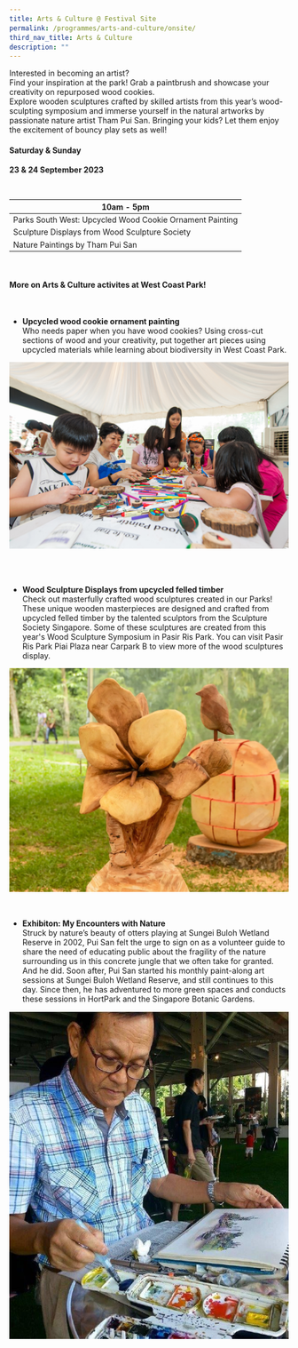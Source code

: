 ```yaml
---
title: Arts & Culture @ Festival Site
permalink: /programmes/arts-and-culture/onsite/
third_nav_title: Arts & Culture
description: ""
---
```

Interested in becoming an artist? <br>
Find your inspiration at the park! Grab a paintbrush and showcase your creativity on repurposed wood cookies. <br>
Explore wooden sculptures crafted by skilled artists from this year’s wood-sculpting symposium and immerse yourself in the natural artworks by passionate nature artist Tham Pui San. Bringing your kids? Let them enjoy the excitement of bouncy play sets as well!


#### Saturday &amp; Sunday <br>
**23 &amp; 24 September 2023**

<br>

| 10am - 5pm |
| -------- |
| Parks South West: Upcycled Wood Cookie Ornament Painting    | 
| Sculpture Displays from Wood Sculpture Society |
| Nature Paintings by Tham Pui San |


<br>

#### More on Arts &amp; Culture activites at West Coast Park!

<br>


* **Upcycled wood cookie ornament painting** <br>
Who needs paper when you have wood cookies? Using cross-cut sections of wood and your creativity, put together art pieces using upcycled materials while learning about biodiversity in West Coast Park.

![Wood Cookie art](/images/parks%20fest%20wood%20cookie%20art.jpg)

<br>
<br>

* **Wood Sculpture Displays from upcycled felled timber** <br> Check out masterfully crafted wood sculptures created in our Parks! These unique wooden masterpieces are designed and crafted from upcycled felled timber by the talented sculptors from the Sculpture Society Singapore. Some of these sculptures are created from this year's Wood Sculpture Symposium in Pasir Ris Park. You can visit Pasir Ris Park Piai Plaza near Carpark B to view more of the wood sculptures display.

![Sculpture Display](/images/teo%20huey%20ling_the%20amaryllis%20flower_2023.png)

<br> 

* **Exhibiton: My Encounters with Nature**
<br> Struck by nature’s beauty of otters playing at Sungei Buloh Wetland Reserve in 2002, Pui San felt the urge to sign on as a volunteer guide to share the need of educating public about the fragility of the nature surrounding us in this concrete jungle that we often take for granted. And he did. Soon after, Pui San started his monthly paint-along art sessions at Sungei Buloh Wetland Reserve, and still continues to this day. Since then, he has adventured to more green spaces and conducts these sessions in HortPark and the Singapore Botanic Gardens.


![Tham Pui San](/images/tham%20pui%20san.jpeg)